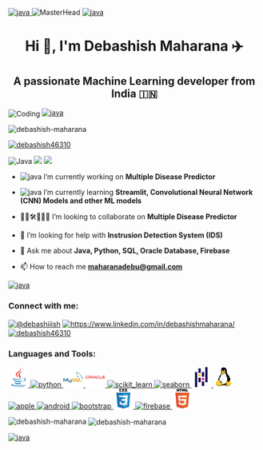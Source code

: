 <a href="https://www.java.com" target="_blank" rel="noreferrer"> <img src="https://user-images.githubusercontent.com/74038190/212284100-561aa473-3905-4a80-b561-0d28506553ee.gif" alt="java" width="1200" height="10"/> </a> 
![MasterHead](https://user-images.githubusercontent.com/53512084/196909369-4d71c4bd-5949-4f7d-a228-5db72ac61130.gif)
<a href="https://www.java.com" target="_blank" rel="noreferrer"> <img src="https://user-images.githubusercontent.com/74038190/212284100-561aa473-3905-4a80-b561-0d28506553ee.gif" alt="java" width="1200" height="10"/> </a> 

<h1 align="center">  Hi 👋, I'm Debashish Maharana ✈️ </h1>
<h2 align="center">A passionate Machine Learning developer from India 🇮🇳</h2>

<img align="center" alt="Coding" width="1600" height="160" src="https://user-images.githubusercontent.com/74038190/221352987-68da234d-4d62-4e9d-9d7f-098dc657c2dc.gif">
<a href="https://www.java.com" target="_blank" rel="noreferrer"> <img src="https://user-images.githubusercontent.com/74038190/212284100-561aa473-3905-4a80-b561-0d28506553ee.gif" alt="java" width="1200" height="10"/> </a> 

<p align="left"> <img src="https://komarev.com/ghpvc/?username=debashish-maharana&label=Profile%20views&color=0e75b6&style=flat" alt="debashish-maharana" /> </p>

<p align="left"> <a href="https://twitter.com/debashish46310" target="blank"><img src="https://img.shields.io/twitter/follow/debashish46310?logo=twitter&style=for-the-badge" alt="debashish46310" /></a> </p>

![Java](https://img.shields.io/badge/java-%23ED8B00.svg?style=for-the-badge&logo=openjdk&logoColor=white)
<img src="https://img.shields.io/badge/java-%23ED8B00.svg?style=for-the-badge&logo=openjdk&logoColor=white"/>
<img src="https://img.shields.io/badge/Oracle-F80000?style=for-the-badge&logo=Oracle&logoColor=white"/>

- <img src="https://user-images.githubusercontent.com/74038190/216122041-518ac897-8d92-4c6b-9b3f-ca01dcaf38ee.png" alt="java" width="20" height="20"/> I’m currently working on **Multiple Disease Predictor**

- <img src="https://user-images.githubusercontent.com/74038190/216122049-276bc7a5-c760-4849-805a-995d8fa6ea13.png" alt="java" width="20" height="20"/> I’m currently learning **Streamlit, Convolutional Neural Network (CNN) Models and other ML models**

- 👦🏻🛠️🧑🏻‍💻 I’m looking to collaborate on **Multiple Disease Predictor**

- 🤝 I’m looking for help with **Instrusion Detection System (IDS)**

- 💬 Ask me about **Java, Python, SQL, Oracle Database, Firebase**

- 📫 How to reach me **maharanadebu@gmail.com**

<a href="https://www.java.com" target="_blank" rel="noreferrer"> <img src="https://user-images.githubusercontent.com/74038190/212284100-561aa473-3905-4a80-b561-0d28506553ee.gif" alt="java" width="1200" height="10"/> </a> 

<h3 align="left">Connect with me:</h3>
<p align="left">
  <a href="https://www.hackerrank.com/profile/Debashiiish" target="blank"><img align="center" src="https://raw.githubusercontent.com/rahuldkjain/github-profile-readme-generator/master/src/images/icons/Social/hackerrank.svg" alt="@debashiiish" height="30" width="40" /></a>
  <a href="https://www.linkedin.com/in/debashishmaharana/" target="blank"><img align="center" src="https://raw.githubusercontent.com/rahuldkjain/github-profile-readme-generator/master/src/images/icons/Social/linked-in-alt.svg" alt="https://www.linkedin.com/in/debashishmaharana/" height="30" width="40" /></a>
  <a href="https://twitter.com/debashish46310" target="blank"><img align="center" src="https://raw.githubusercontent.com/rahuldkjain/github-profile-readme-generator/master/src/images/icons/Social/twitter.svg" alt="debashish46310" height="30" width="40" /></a>
</p>


<h3 align="left">Languages and Tools:</h3>
<p align="left"> 
<a href="https://www.java.com" target="_blank" rel="noreferrer"> <img src="https://raw.githubusercontent.com/devicons/devicon/master/icons/java/java-original.svg" alt="java" width="40" height="40"/> </a> 
<a href="https://www.python.org" target="_blank" rel="noreferrer"> <img src="https://user-images.githubusercontent.com/74038190/212257472-08e52665-c503-4bd9-aa20-f5a4dae769b5.gif" alt="python" width="40" height="40"/> </a> 
<a href="https://www.mysql.com/" target="_blank" rel="noreferrer"> <img src="https://raw.githubusercontent.com/devicons/devicon/master/icons/mysql/mysql-original-wordmark.svg" alt="mysql" width="40" height="40"/> </a> 
<a href="https://www.oracle.com/" target="_blank" rel="noreferrer"> <img src="https://raw.githubusercontent.com/devicons/devicon/master/icons/oracle/oracle-original.svg" alt="oracle" width="40" height="40"/> </a> 
<a href="https://scikit-learn.org/" target="_blank" rel="noreferrer"> <img src="https://upload.wikimedia.org/wikipedia/commons/0/05/Scikit_learn_logo_small.svg" alt="scikit_learn" width="40" height="40"/> </a> 
<a href="https://seaborn.pydata.org/" target="_blank" rel="noreferrer"> <img src="https://seaborn.pydata.org/_images/logo-mark-lightbg.svg" alt="seaborn" width="40" height="40"/> </a> 
<a href="https://pandas.pydata.org/" target="_blank" rel="noreferrer"> <img src="https://raw.githubusercontent.com/devicons/devicon/2ae2a900d2f041da66e950e4d48052658d850630/icons/pandas/pandas-original.svg" alt="pandas" width="40" height="40"/> </a> 
<a href="https://www.linux.org/" target="_blank" rel="noreferrer"> <img src="https://raw.githubusercontent.com/devicons/devicon/master/icons/linux/linux-original.svg" alt="linux" width="40" height="40"/> </a> 
<a href="https://www.apple.com" target="_blank" rel="noreferrer"> <img src="https://user-images.githubusercontent.com/74038190/212281780-0afd9616-8310-46e9-a898-c4f5269f1387.gif" alt="apple" width="40" height="40"/> </a>   
<a href="https://developer.android.com" target="_blank" rel="noreferrer"> <img src="https://user-images.githubusercontent.com/74038190/212281763-e6ecd7ef-c4aa-45b6-a97c-f33f6bb592bd.gif" alt="android" width="40" height="40"/> 
</a> <a href="https://getbootstrap.com" target="_blank" rel="noreferrer"> <img src="https://user-images.githubusercontent.com/74038190/212280805-9bcb336b-8c55-46a8-abf8-ff286ab55472.gif" alt="bootstrap" width="40" height="40"/> </a> 
<a href="https://www.w3schools.com/css/" target="_blank" rel="noreferrer"> <img src="https://raw.githubusercontent.com/devicons/devicon/master/icons/css3/css3-original-wordmark.svg" alt="css3" width="40" height="40"/> </a> 
<a href="https://firebase.google.com/" target="_blank" rel="noreferrer"> <img src="https://www.vectorlogo.zone/logos/firebase/firebase-icon.svg" alt="firebase" width="40" height="40"/> </a> 
<a href="https://www.w3.org/html/" target="_blank" rel="noreferrer"> <img src="https://raw.githubusercontent.com/devicons/devicon/master/icons/html5/html5-original-wordmark.svg" alt="html5" width="40" height="40"/> </a> </p>




<p><img align="left" src="https://github-readme-stats.vercel.app/api/top-langs?username=debashish-maharana&show_icons=true&locale=en&layout=compact" alt="debashish-maharana" /></p>

<p>&nbsp;<img align="center" src="https://github-readme-stats.vercel.app/api?username=debashish-maharana&show_icons=true&locale=en" alt="debashish-maharana" />
  
<a href="https://www.java.com" target="_blank" rel="noreferrer"> <img src="https://user-images.githubusercontent.com/74038190/212284100-561aa473-3905-4a80-b561-0d28506553ee.gif" alt="java" width="1200" height="10"/> </a> 


